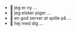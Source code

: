 - 👋 jeg er ny ...
- 👀 jeg elsker piger ...
- 🌱 en god server at spille på ...
- 💞️ hej med dig ...

<!---
Tobias112/Tobias112 is a ✨ special ✨ repository because its `README.md` (this file) appears on your GitHub profile.
You can click the Preview link to take a look at your changes.
--->
